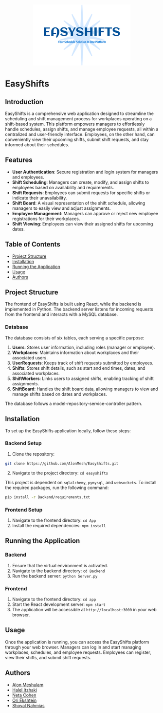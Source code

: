 <div style="text-align: center;">
  <img alt="easyshifts-logo.png" height="200" src="app/public/easyshifts-logo.png"/>
</div>

# EasyShifts

## Introduction

EasyShifts is a comprehensive web application designed to streamline the scheduling and shift management process for workplaces operating on a shift-based system. This platform empowers managers to effortlessly handle schedules, assign shifts, and manage employee requests, all within a centralized and user-friendly interface. Employees, on the other hand, can conveniently view their upcoming shifts, submit shift requests, and stay informed about their schedules.

## Features

- **User Authentication**: Secure registration and login system for managers and employees.
- **Shift Scheduling**: Managers can create, modify, and assign shifts to employees based on availability and requirements.
- **Shift Requests**: Employees can submit requests for specific shifts or indicate their unavailability.
- **Shift Board**: A visual representation of the shift schedule, allowing managers to easily view and adjust assignments.
- **Employee Management**: Managers can approve or reject new employee registrations for their workplaces.
- **Shift Viewing**: Employees can view their assigned shifts for upcoming dates.

## Table of Contents
* [Project Structure](#project-structure)
* [Installation](#installation)
* [Running the Application](#running-the-application)
* [Usage](#usage)
* [Authors](#authors)


## Project Structure

The frontend of EasyShifts is built using React, while the backend is implemented in Python. The backend server listens for incoming requests from the frontend and interacts with a MySQL database.

### Database

The database consists of six tables, each serving a specific purpose:

1. **Users**: Stores user information, including roles (manager or employee).
2. **Workplaces**: Maintains information about workplaces and their associated users.
3. **UserRequests**: Keeps track of shift requests submitted by employees.
4. **Shifts**: Stores shift details, such as start and end times, dates, and associated workplaces.
5. **ShiftWorkers**: Links users to assigned shifts, enabling tracking of shift assignments.
6. **ShiftBoard**: Handles the shift board data, allowing managers to view and manage shifts based on dates and workplaces.

The database follows a model-repository-service-controller pattern.

## Installation

To set up the EasyShifts application locally, follow these steps:

### Backend Setup

1. Clone the repository: 
```bash
git clone https://github.com/AlonMesh/EasyShifts.git
```
2. Navigate to the project directory: `cd easyshifts`

This project is dependent on `sqlalchemy`, `pymysql`, and `websockets`. To install the required packages, run the following command:

```bash
pip install -r Backend/requirements.txt
```

### Frontend Setup

1. Navigate to the frontend directory: `cd App`
2. Install the required dependencies: `npm install`


## Running the Application

### Backend

1. Ensure that the virtual environment is activated.
2. Navigate to the backend directory: `cd Backend`
3. Run the backend server: `python Server.py`

### Frontend

1. Navigate to the frontend directory: `cd app`
2. Start the React development server: `npm start`
3. The application will be accessible at `http://localhost:3000` in your web browser.

## Usage

Once the application is running, you can access the EasyShifts platform through your web browser. Managers can log in and start managing workplaces, schedules, and employee requests. Employees can register, view their shifts, and submit shift requests.


## Authors
* [Alon Meshulam](https://github.com/AlonMesh)
* [Halel Itzhaki](https://github.com/halelitzhaki)
* [Neta Cohen](https://github.com/NetaCohen4)
* [Ori Ekshtein](https://github.com/ori-eksh)
* [Shoval Nahmias](https://github.com/Shovshi)